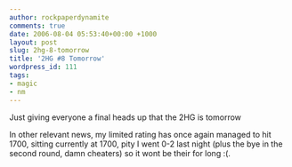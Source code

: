 ```yaml
---
author: rockpaperdynamite
comments: true
date: 2006-08-04 05:53:40+00:00 +1000
layout: post
slug: 2hg-8-tomorrow
title: '2HG #8 Tomorrow'
wordpress_id: 111
tags:
- magic
- nm
---
```


Just giving everyone a final heads up that the 2HG is tomorrow

In other relevant news, my limited rating has once again managed to hit 1700, sitting currently at 1700, pity I went 0-2 last night (plus the bye in the second round, damn cheaters) so it wont be their for long :(.
